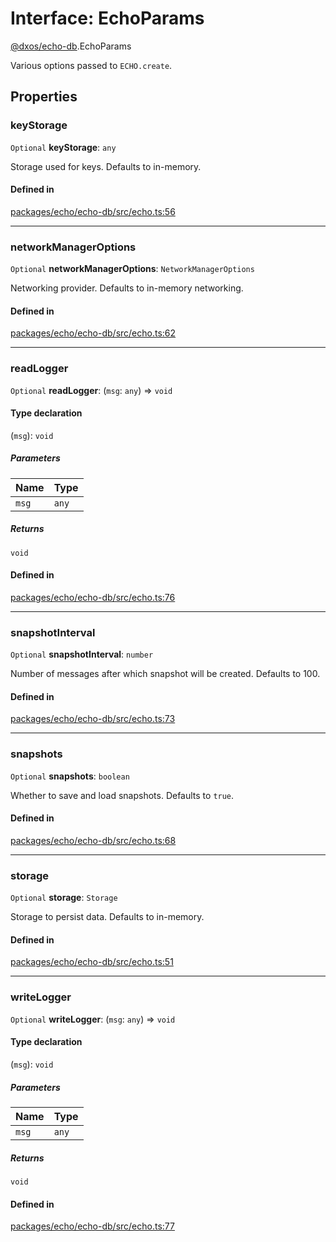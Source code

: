 # Interface: EchoParams

[@dxos/echo-db](../modules/dxos_echo_db.md).EchoParams

Various options passed to `ECHO.create`.

## Properties

### keyStorage

 `Optional` **keyStorage**: `any`

Storage used for keys. Defaults to in-memory.

#### Defined in

[packages/echo/echo-db/src/echo.ts:56](https://github.com/dxos/dxos/blob/main/packages/echo/echo-db/src/echo.ts#L56)

___

### networkManagerOptions

 `Optional` **networkManagerOptions**: `NetworkManagerOptions`

Networking provider. Defaults to in-memory networking.

#### Defined in

[packages/echo/echo-db/src/echo.ts:62](https://github.com/dxos/dxos/blob/main/packages/echo/echo-db/src/echo.ts#L62)

___

### readLogger

 `Optional` **readLogger**: (`msg`: `any`) => `void`

#### Type declaration

(`msg`): `void`

##### Parameters

| Name | Type |
| :------ | :------ |
| `msg` | `any` |

##### Returns

`void`

#### Defined in

[packages/echo/echo-db/src/echo.ts:76](https://github.com/dxos/dxos/blob/main/packages/echo/echo-db/src/echo.ts#L76)

___

### snapshotInterval

 `Optional` **snapshotInterval**: `number`

Number of messages after which snapshot will be created. Defaults to 100.

#### Defined in

[packages/echo/echo-db/src/echo.ts:73](https://github.com/dxos/dxos/blob/main/packages/echo/echo-db/src/echo.ts#L73)

___

### snapshots

 `Optional` **snapshots**: `boolean`

Whether to save and load snapshots. Defaults to `true`.

#### Defined in

[packages/echo/echo-db/src/echo.ts:68](https://github.com/dxos/dxos/blob/main/packages/echo/echo-db/src/echo.ts#L68)

___

### storage

 `Optional` **storage**: `Storage`

Storage to persist data. Defaults to in-memory.

#### Defined in

[packages/echo/echo-db/src/echo.ts:51](https://github.com/dxos/dxos/blob/main/packages/echo/echo-db/src/echo.ts#L51)

___

### writeLogger

 `Optional` **writeLogger**: (`msg`: `any`) => `void`

#### Type declaration

(`msg`): `void`

##### Parameters

| Name | Type |
| :------ | :------ |
| `msg` | `any` |

##### Returns

`void`

#### Defined in

[packages/echo/echo-db/src/echo.ts:77](https://github.com/dxos/dxos/blob/main/packages/echo/echo-db/src/echo.ts#L77)
